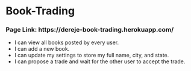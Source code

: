 # Book-Trading
<h3>Page Link: https://dereje-book-trading.herokuapp.com/</h3>
<ul>
  <li>I can view all books posted by every user.</li>
  <li>I can add a new book.</li>
  <li>I can update my settings to store my full name, city, and state.</li>
  <li>I can propose a trade and wait for the other user to accept the trade.</li>
</ul>
